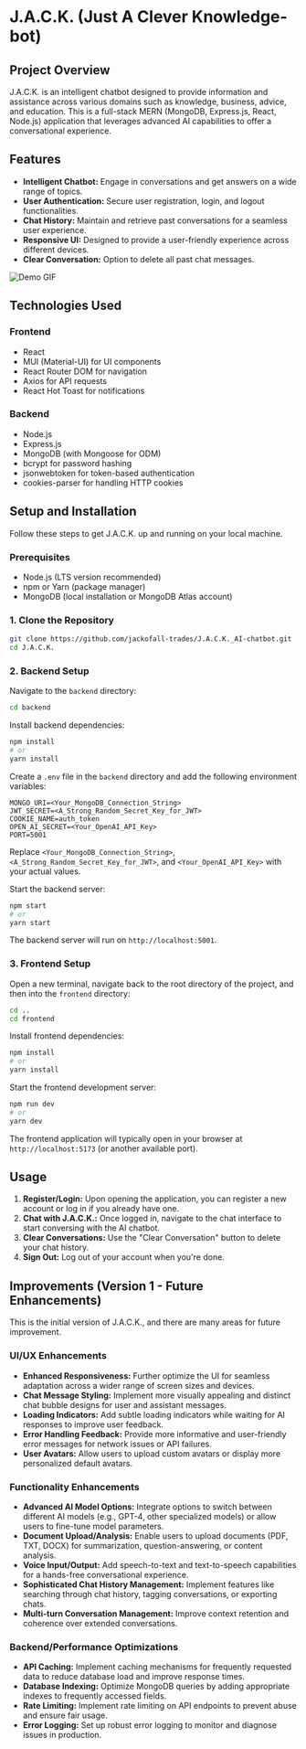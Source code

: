 # J.A.C.K. (Just A Clever Knowledge-bot)

## Project Overview

J.A.C.K. is an intelligent chatbot designed to provide information and assistance across various domains such as knowledge, business, advice, and education. This is a full-stack MERN (MongoDB, Express.js, React, Node.js) application that leverages advanced AI capabilities to offer a conversational experience.

## Features

*   **Intelligent Chatbot:** Engage in conversations and get answers on a wide range of topics.
*   **User Authentication:** Secure user registration, login, and logout functionalities.
*   **Chat History:** Maintain and retrieve past conversations for a seamless user experience.
*   **Responsive UI:** Designed to provide a user-friendly experience across different devices.
*   **Clear Conversation:** Option to delete all past chat messages.

![Demo GIF](https://raw.githubusercontent.com/Anshr23/J.A.C.K._AI-chatbot/main/frontend/public/demo.gif)

## Technologies Used

### Frontend
*   React
*   MUI (Material-UI) for UI components
*   React Router DOM for navigation
*   Axios for API requests
*   React Hot Toast for notifications

### Backend
*   Node.js
*   Express.js
*   MongoDB (with Mongoose for ODM)
*   bcrypt for password hashing
*   jsonwebtoken for token-based authentication
*   cookies-parser for handling HTTP cookies

## Setup and Installation

Follow these steps to get J.A.C.K. up and running on your local machine.

### Prerequisites

*   Node.js (LTS version recommended)
*   npm or Yarn (package manager)
*   MongoDB (local installation or MongoDB Atlas account)

### 1. Clone the Repository

```bash
git clone https://github.com/jackofall-trades/J.A.C.K._AI-chatbot.git
cd J.A.C.K.
```

### 2. Backend Setup

Navigate to the `backend` directory:

```bash
cd backend
```

Install backend dependencies:

```bash
npm install
# or
yarn install
```

Create a `.env` file in the `backend` directory and add the following environment variables:

```
MONGO_URI=<Your_MongoDB_Connection_String>
JWT_SECRET=<A_Strong_Random_Secret_Key_for_JWT>
COOKIE_NAME=auth_token
OPEN_AI_SECRET=<Your_OpenAI_API_Key>
PORT=5001
```

Replace `<Your_MongoDB_Connection_String>`, `<A_Strong_Random_Secret_Key_for_JWT>`, and `<Your_OpenAI_API_Key>` with your actual values.

Start the backend server:

```bash
npm start
# or
yarn start
```

The backend server will run on `http://localhost:5001`.

### 3. Frontend Setup

Open a new terminal, navigate back to the root directory of the project, and then into the `frontend` directory:

```bash
cd ..
cd frontend
```

Install frontend dependencies:

```bash
npm install
# or
yarn install
```

Start the frontend development server:

```bash
npm run dev
# or
yarn dev
```

The frontend application will typically open in your browser at `http://localhost:5173` (or another available port).

## Usage

1.  **Register/Login:** Upon opening the application, you can register a new account or log in if you already have one.
2.  **Chat with J.A.C.K.:** Once logged in, navigate to the chat interface to start conversing with the AI chatbot.
3.  **Clear Conversations:** Use the "Clear Conversation" button to delete your chat history.
4.  **Sign Out:** Log out of your account when you're done.

## Improvements (Version 1 - Future Enhancements)

This is the initial version of J.A.C.K., and there are many areas for future improvement.

### UI/UX Enhancements
*   **Enhanced Responsiveness:** Further optimize the UI for seamless adaptation across a wider range of screen sizes and devices.
*   **Chat Message Styling:** Implement more visually appealing and distinct chat bubble designs for user and assistant messages.
*   **Loading Indicators:** Add subtle loading indicators while waiting for AI responses to improve user feedback.
*   **Error Handling Feedback:** Provide more informative and user-friendly error messages for network issues or API failures.
*   **User Avatars:** Allow users to upload custom avatars or display more personalized default avatars.

### Functionality Enhancements
*   **Advanced AI Model Options:** Integrate options to switch between different AI models (e.g., GPT-4, other specialized models) or allow users to fine-tune model parameters.
*   **Document Upload/Analysis:** Enable users to upload documents (PDF, TXT, DOCX) for summarization, question-answering, or content analysis.
*   **Voice Input/Output:** Add speech-to-text and text-to-speech capabilities for a hands-free conversational experience.
*   **Sophisticated Chat History Management:** Implement features like searching through chat history, tagging conversations, or exporting chats.
*   **Multi-turn Conversation Management:** Improve context retention and coherence over extended conversations.

### Backend/Performance Optimizations
*   **API Caching:** Implement caching mechanisms for frequently requested data to reduce database load and improve response times.
*   **Database Indexing:** Optimize MongoDB queries by adding appropriate indexes to frequently accessed fields.
*   **Rate Limiting:** Implement rate limiting on API endpoints to prevent abuse and ensure fair usage.
*   **Error Logging:** Set up robust error logging to monitor and diagnose issues in production.

